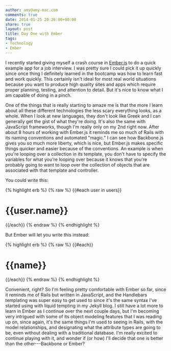 ```yaml
---
author: amy@amy-mac.com
comments: true
date: 2014-01-25 20:26:00+00:00
share: true
layout: post
title: Day One with Ember
tags:
- Technology
- Ember
---
```


I recently started giving myself a crash course in [Ember.js](http://emberjs.com "Ember.js") to do a quick example app for a job interview. I was pretty sure I could pick it up quickly since once thing I definitely learned in the bootcamp was how to learn fast and work quickly. This certainly isn't ideal for most real world situations because you want to produce high quality sites and apps which require proper planning, testing, and attention to detail. But it's nice to know what I am capable of doing in a pinch.

One of the things that is really starting to amaze me is that the more I learn about all these different technologies the less scary everything looks, as a whole. When I look at new languages, they don't look like Greek and I can generally get the gist of what they're doing. It's also the same with JavaScript frameworks, though I'm really only on my 2nd right now. After about 8 hours of working with Ember.js it reminds me so much of Rails with its naming conventions and automated "magic." I can see how Backbone.js gives you so much more liberty, which is nice, but Ember.js makes specific things quicker and easier because of the conventions. An example is when you're looping over a collection in its template, you don't have to specify the variables for what you're looping over because it knows that you're probably going to want to loop over the collection of objects that are associated with that template and controller.

You could write this:

{% highlight erb %}
{% raw %}
  {{#each user in users}}
    <h1>{{user.name}}</h1>
  {{/each}}
{% endraw %}
{% endhighlight %}

But Ember will let you write this instead:

{% highlight erb %}
{% raw %}
  {{#each}}
    <h1>{{name}}</h1>
  {{/each}}
{% endraw %}
{% endhighlight %}

Convenient, right? So I'm feeling pretty comfortable with Ember so far, since it reminds me of Rails but written in JavaScript, and the Handlebars templating was super easy to get used to since it's the same syntax I've started using with liquid tempting in my Jekyll blog. I still have a lot more to learn in Ember as I continue over the next couple days, but I'm becoming very intrigued with some of its object modeling features that I was reading up on, since again, it's the same things I'm used to seeing in Rails, with the model relationships, and designating what the attribute types are going to be, even without dealing with a traditional database. I'm really excited to continue playing with it, and wonder if (or how) I'll decide that one is better than the other---Backbone or Ember?
